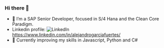 ### Hi there 👋

- 🔭 I’m a SAP Senior Developer, focused in S/4 Hana and the Clean Core Paradigm.
- Linkedin profile: ![LinkedIn](https://img.shields.io/badge/linkedin-%230077B5.svg?style=for-the-badge&logo=linkedin&logoColor=white) https://www.linkedin.com/in/alejandrogarciafuertes/
- 🌱 Currently improving my skills in Javascript, Python and C#

